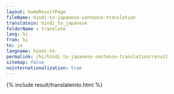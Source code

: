 ```yaml
---
layout: homeResultPage
fileName: hindi-to-japanese-sentence-translation
translatein: hindi_to_japanese
folderName : translate
lang: hi
from: hi
to: ja
langname: hindi-to
permalink: /hi/hindi-to-japanese-sentence-translation/result
sitemap: false
nointernationalization: true
---
```

{% include result/translateinto.html %}

<script src="/js/result/translation.js" data-foldername="{{page.folderName}}" data-lang="{{page.lang}}"></script>
